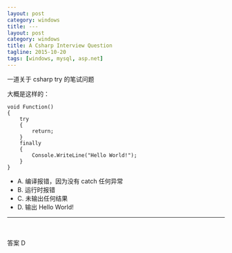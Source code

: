 ```yaml
---
layout: post
category: windows
title: ---
layout: post
category: windows
title: A Csharp Interview Question
tagline: 2015-10-20
tags: [windows, mysql, asp.net]
---
```


一道关于 csharp try 的笔试问题

<!--more-->

大概是这样的：

    void Function()
    {
        try
        {
            return;
        }
        finally
        {
            Console.WriteLine("Hello World!");
        }
    }

- A. 编译报错，因为没有 catch 任何异常
- B. 运行时报错
- C. 未输出任何结果
- D. 输出 Hello World!

------

<br>
<br>
答案 D

